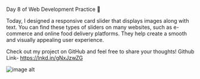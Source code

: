 Day 8 of Web Development Practice 🎉

Today, I designed a responsive card slider that displays images along with text. You can find these types of sliders on many websites, such as e-commerce and online food delivery platforms. They help create a smooth and visually appealing user experience.

Check out my project on GitHub and feel free to share your thoughts!
Github Link- https://lnkd.in/gNxJzwZG

![image alt]() 
